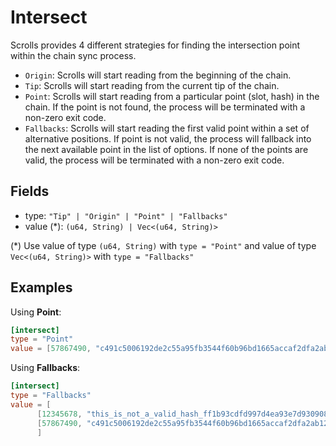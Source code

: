 # Intersect

Scrolls provides 4 different strategies for finding the intersection point within the chain sync process.

- `Origin`: Scrolls will start reading from the beginning of the chain.
- `Tip`: Scrolls will start reading from the current tip of the chain.
- `Point`: Scrolls will start reading from a particular point (slot, hash) in the chain. If the point is not found, the process will be terminated with a non-zero exit code.
- `Fallbacks`: Scrolls will start reading the first valid point within a set of alternative positions. If point is not valid, the process will fallback into the next available point in the list of options. If none of the points are valid, the process will be terminated with a non-zero exit code.


## Fields
- type: `"Tip" | "Origin" | "Point" | "Fallbacks"`
- value (*): `(u64, String) | Vec<(u64, String)>`

(*) Use value of type `(u64, String)` with `type = "Point"` and value of type `Vec<(u64, String)>` with `type = "Fallbacks"`

## Examples

Using **Point**:
``` toml
[intersect]
type = "Point"
value = [57867490, "c491c5006192de2c55a95fb3544f60b96bd1665accaf2dfa2ab12fc7191f016b"]
```

Using **Fallbacks**:
``` toml
[intersect]
type = "Fallbacks"
value = [
      [12345678, "this_is_not_a_valid_hash_ff1b93cdfd997d4ea93e7d930908aa5905d788f"],
      [57867490, "c491c5006192de2c55a95fb3544f60b96bd1665accaf2dfa2ab12fc7191f016b"]
      ]
```
